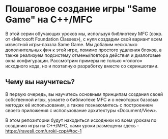 # Пошаговое создание игры "Same Game" на С++/MFC

В этой серии обучающих уроков мы, используя библиотеку MFC (сокр. от «Microsoft Foundation Classes»), с нуля создадим свой вариант всем известной игры-паззла Same Game. Мы добавим несколько дополнительных фич к этой игре, помимо простого удаления блоков, а также реализуем подсистему отмены/повтора действия и диалоговые окна конфигурации. Рассмотрим примеры не только «голого» исходного кода, но и поэтапную разработку вместе со скриншотами.

<h2>Чему вы научитесь?</h2>
В первую очередь, вы научитесь основным принципам создания своей собственной игры, узнаете о библиотеке MFC и о некоторых базовых методах её использования, а также познакомитесь с построением своего приложения с использование архитектуры «Document/View». 

В этом репозитории будут находиться исходники ко всем урокам по созданию игры на С++/MFC, сами уроки размещены здесь - https://ravesli.com/uroki-cpp/#toc-1
